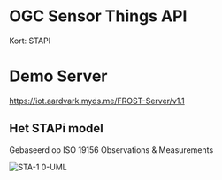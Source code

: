 # OGC Sensor Things API

Kort: STAPI

# Demo Server
https://iot.aardvark.myds.me/FROST-Server/v1.1

## Het STAPi model

Gebaseerd op ISO 19156 Observations & Measurements

![STA-1 0-UML](https://github.com/user-attachments/assets/8fa46d14-6397-4bc4-a8d8-e1c2936ebdeb)
